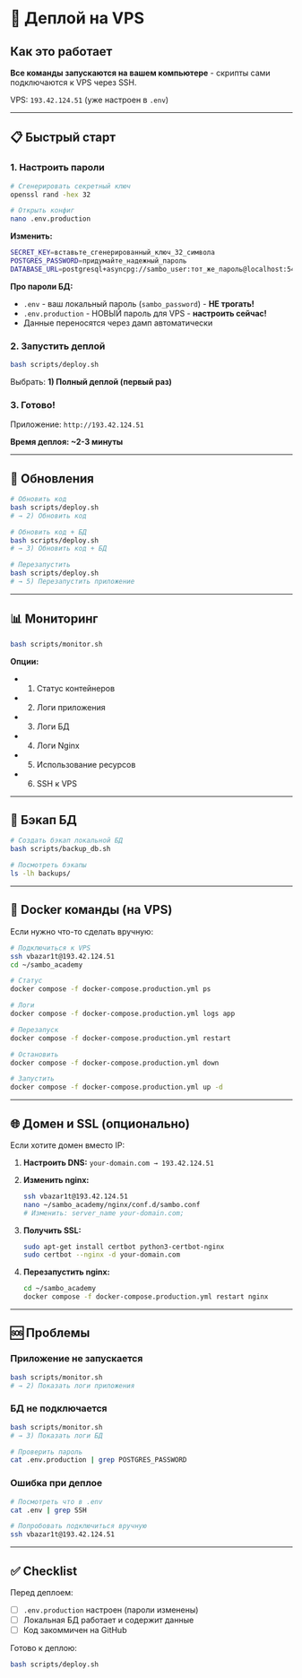 # 🚀 Деплой на VPS

## Как это работает

**Все команды запускаются на вашем компьютере** - скрипты сами подключаются к VPS через SSH.

VPS: `193.42.124.51` (уже настроен в `.env`)

---

## 📋 Быстрый старт

### 1. Настроить пароли

```bash
# Сгенерировать секретный ключ
openssl rand -hex 32

# Открыть конфиг
nano .env.production
```

**Изменить:**
```bash
SECRET_KEY=вставьте_сгенерированный_ключ_32_символа
POSTGRES_PASSWORD=придумайте_надежный_пароль
DATABASE_URL=postgresql+asyncpg://sambo_user:тот_же_пароль@localhost:5432/sambo_academy
```

**Про пароли БД:**
- `.env` - ваш локальный пароль (`sambo_password`) - **НЕ трогать!**
- `.env.production` - НОВЫЙ пароль для VPS - **настроить сейчас!**
- Данные переносятся через дамп автоматически

### 2. Запустить деплой

```bash
bash scripts/deploy.sh
```

Выбрать: **1) Полный деплой (первый раз)**

### 3. Готово!

Приложение: `http://193.42.124.51`

**Время деплоя: ~2-3 минуты**

---

## 🔄 Обновления

```bash
# Обновить код
bash scripts/deploy.sh
# → 2) Обновить код

# Обновить код + БД
bash scripts/deploy.sh
# → 3) Обновить код + БД

# Перезапустить
bash scripts/deploy.sh
# → 5) Перезапустить приложение
```

---

## 📊 Мониторинг

```bash
bash scripts/monitor.sh
```

**Опции:**
- 1) Статус контейнеров
- 2) Логи приложения
- 3) Логи БД
- 4) Логи Nginx
- 5) Использование ресурсов
- 6) SSH к VPS

---

## 💾 Бэкап БД

```bash
# Создать бэкап локальной БД
bash scripts/backup_db.sh

# Посмотреть бэкапы
ls -lh backups/
```

---

## 🐳 Docker команды (на VPS)

Если нужно что-то сделать вручную:

```bash
# Подключиться к VPS
ssh vbazar1t@193.42.124.51
cd ~/sambo_academy

# Статус
docker compose -f docker-compose.production.yml ps

# Логи
docker compose -f docker-compose.production.yml logs app

# Перезапуск
docker compose -f docker-compose.production.yml restart

# Остановить
docker compose -f docker-compose.production.yml down

# Запустить
docker compose -f docker-compose.production.yml up -d
```

---

## 🌐 Домен и SSL (опционально)

Если хотите домен вместо IP:

1. **Настроить DNS:** `your-domain.com → 193.42.124.51`

2. **Изменить nginx:**
   ```bash
   ssh vbazar1t@193.42.124.51
   nano ~/sambo_academy/nginx/conf.d/sambo.conf
   # Изменить: server_name your-domain.com;
   ```

3. **Получить SSL:**
   ```bash
   sudo apt-get install certbot python3-certbot-nginx
   sudo certbot --nginx -d your-domain.com
   ```

4. **Перезапустить nginx:**
   ```bash
   cd ~/sambo_academy
   docker compose -f docker-compose.production.yml restart nginx
   ```

---

## 🆘 Проблемы

### Приложение не запускается
```bash
bash scripts/monitor.sh
# → 2) Показать логи приложения
```

### БД не подключается
```bash
bash scripts/monitor.sh
# → 3) Показать логи БД

# Проверить пароль
cat .env.production | grep POSTGRES_PASSWORD
```

### Ошибка при деплое
```bash
# Посмотреть что в .env
cat .env | grep SSH

# Попробовать подключиться вручную
ssh vbazar1t@193.42.124.51
```

---

## ✅ Checklist

Перед деплоем:
- [ ] `.env.production` настроен (пароли изменены)
- [ ] Локальная БД работает и содержит данные
- [ ] Код закоммичен на GitHub

Готово к деплою:
```bash
bash scripts/deploy.sh
```
